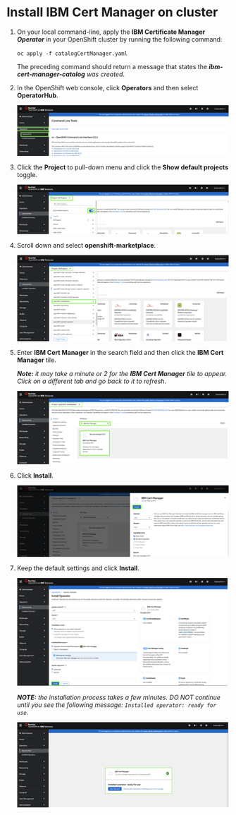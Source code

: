 # Install IBM Cert Manager on cluster


1. On your local command-line, apply the **IBM Certificate Manager** ***Operator*** in your OpenShift cluster by running the following command:
   
    `oc apply -f catalogCertManager.yaml`

    The preceding command should return a message that states the ***ibm-cert-manager-catalog** was created*.

2. In the OpenShift web console, click **Operators** and then select **OperatorHub**.
   
    ![](_attachments/cert1.png)

3. Click the **Project** to pull-down menu and click the **Show default projects** toggle.
   
    ![](_attachments/cert2.png)

4. Scroll down and select **openshift-marketplace**.
   
    ![](_attachments/cert3.png)

5. Enter **IBM Cert Manager** in the search field and then click the **IBM Cert Manager** tile.
   
    ***Note:** it may take a minute or 2 for the **IBM Cert Manager** tile to appear. Click on a different tab and go back to it to refresh*.
   
    ![](_attachments/cert4.png)

6. Click **Install**.
   
    ![](_attachments/cert5.png)

7. Keep the default settings and click **Install**.
   
    ![](_attachments/cert6.png)

    ***NOTE:*** *the installation process takes a few minutes. DO NOT continue until you see the following message: `Installed operator: ready for use`.*

    ![](_attachments/cert7.png)

   

